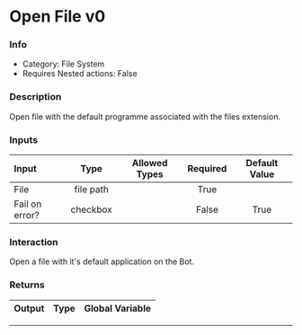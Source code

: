 # Open File v0

### Info

- Category: File System
- Requires Nested actions: False


### Description
Open file with the default programme associated with the files extension.


### Inputs

| Input | Type | Allowed Types | Required |  Default Value |
| :--- | :---: | :---: | :---: | :---: |
| File | file path |  | True |  |
| Fail on error? | checkbox |  | False | True |


### Interaction
Open a file with it's default application on the Bot.

### Returns

| Output | Type | Global Variable |
| :--- | :---: | :---: |

---